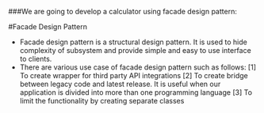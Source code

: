 ###We are going to develop a calculator using facade design pattern:

#Facade Design Pattern
- Facade design pattern is a structural design pattern. It is used to hide complexity of subsystem and provide simple and easy to use interface to clients.
- There are various use case of facade design pattern such as follows:
[1] To create wrapper for third party API integrations
[2] To create bridge between legacy code and latest release. It is useful when our application is divided into more than one programming language
[3] To limit the functionality by creating separate classes
  
